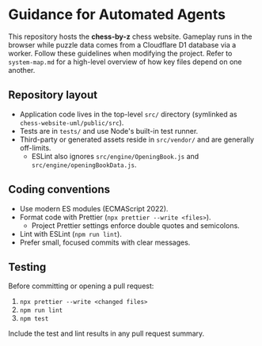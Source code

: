 # Guidance for Automated Agents

This repository hosts the **chess-by-z** chess website. Gameplay runs in the browser while puzzle data comes from a Cloudflare D1 database via a worker.
Follow these guidelines when modifying the project.
Refer to `system-map.md` for a high-level overview of how key files depend on one another.

## Repository layout

- Application code lives in the top-level `src/` directory (symlinked as
  `chess-website-uml/public/src`).
- Tests are in `tests/` and use Node's built-in test runner.
- Third-party or generated assets reside in `src/vendor/` and are generally
  off-limits.
  - ESLint also ignores `src/engine/OpeningBook.js` and
    `src/engine/openingBookData.js`.

## Coding conventions

- Use modern ES modules (ECMAScript 2022).
- Format code with Prettier (`npx prettier --write <files>`).
  - Project Prettier settings enforce double quotes and semicolons.
- Lint with ESLint (`npm run lint`).
- Prefer small, focused commits with clear messages.

## Testing

Before committing or opening a pull request:

1. `npx prettier --write <changed files>`
2. `npm run lint`
3. `npm test`

Include the test and lint results in any pull request summary.
